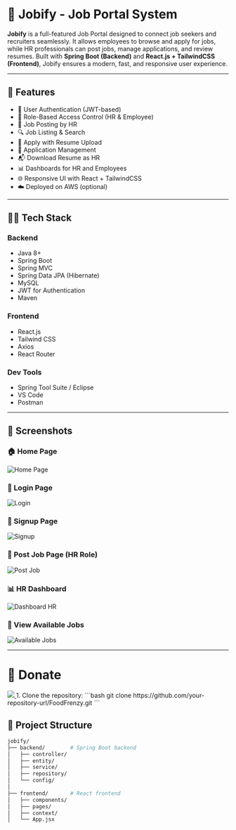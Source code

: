 # 💼 Jobify - Job Portal System

**Jobify** is a full-featured Job Portal designed to connect job seekers and recruiters seamlessly. It allows employees to browse and apply for jobs, while HR professionals can post jobs, manage applications, and review resumes. Built with **Spring Boot (Backend)** and **React.js + TailwindCSS (Frontend)**, Jobify ensures a modern, fast, and responsive user experience.

---

## 🚀 Features

- 🔐 User Authentication (JWT-based)
- 👥 Role-Based Access Control (HR & Employee)
- 📝 Job Posting by HR
- 🔍 Job Listing & Search
- 📄 Apply with Resume Upload
- 📂 Application Management
- 📬 Download Resume as HR
- 📊 Dashboards for HR and Employees
- 🌐 Responsive UI with React + TailwindCSS
- ☁️ Deployed on AWS (optional)

---

## 🧑‍💻 Tech Stack

### Backend
- Java 8+
- Spring Boot
- Spring MVC
- Spring Data JPA (Hibernate)
- MySQL
- JWT for Authentication
- Maven

### Frontend
- React.js
- Tailwind CSS
- Axios
- React Router

### Dev Tools
- Spring Tool Suite / Eclipse
- VS Code
- Postman

---

## 📸 Screenshots

### 🏠 Home Page
![Home Page](https://github.com/scanurag/jobify/blob/main/screenshots/home.png?raw=true)

### 🔐 Login Page
![Login](./screenshots/login.png)

### 📝 Signup Page
![Signup](./screenshots/signup.png)

### 🧾 Post Job Page (HR Role)
![Post Job](./screenshots/post-job.png)

### 📊 HR Dashboard
![Dashboard HR](./screenshots/dashboard.png)

### 📄 View Available Jobs
![Available Jobs](./screenshots/jobs.png)

>

---
# 🎁 Donate

<a href="https://buymeacoffee.com/1122anuragg">
  <img src="https://user-images.githubusercontent.com/25067102/154570688-9e143f2b-fee3-4b05-a9d2-a7a3013b2b51.png" />
<a/>
1. Clone the repository:
    ```bash
    git clone https://github.com/your-repository-url/FoodFrenzy.git
    ```

## 📂 Project Structure

```bash
jobify/
├── backend/        # Spring Boot backend
│   ├── controller/
│   ├── entity/
│   ├── service/
│   ├── repository/
│   └── config/
│
├── frontend/       # React frontend
│   ├── components/
│   ├── pages/
│   ├── context/
│   └── App.jsx
